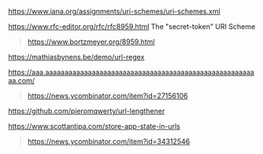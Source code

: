 https://www.iana.org/assignments/uri-schemes/uri-schemes.xml

https://www.rfc-editor.org/rfc/rfc8959.html The "secret-token" URI Scheme
> https://www.bortzmeyer.org/8959.html

https://mathiasbynens.be/demo/url-regex

https://aaa.aaaaaaaaaaaaaaaaaaaaaaaaaaaaaaaaaaaaaaaaaaaaaaaaaaaaaaaa.com/
> https://news.ycombinator.com/item?id=27156106

https://github.com/pieromqwerty/url-lengthener

https://www.scottantipa.com/store-app-state-in-urls
> https://news.ycombinator.com/item?id=34312546